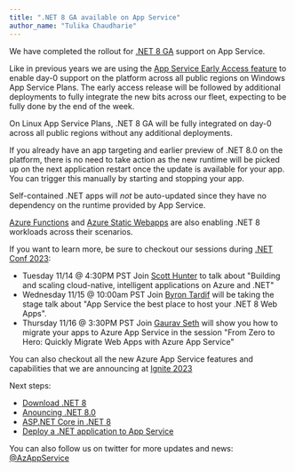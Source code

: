 ```yaml
---
title: ".NET 8 GA available on App Service"
author_name: "Tulika Chaudharie"
---
```


We have completed the rollout for [.NET 8 GA](https://dotnet.microsoft.com/en-us/download/dotnet/8.0) support on App Service.

Like in previous years we are using the [App Service Early Access feature](https://aka.ms/app-service-early-access) to enable day-0 support on the platform across all public regions on Windows App Service Plans. The early access release will be followed by additional deployments to fully integrate the new bits across our fleet, expecting to be fully done by the end of the week.

On Linux App Service Plans, .NET 8 GA will be fully integrated on day-0 across all public regions without any additional deployments.

If you already have an app targeting and earlier preview of .NET 8.0 on the platform, there is no need to take action as the new runtime will be picked up on the next application restart once the update is available for your app. You can trigger this manually by starting and stopping your app.

Self-contained .NET apps will *not* be auto-updated since they have no dependency on the runtime provided by App Service.

[Azure Functions](https://aka.ms/af-dotnet-isolated-net8) and [Azure Static Webapps](https://aka.ms/swa-dotnet8) are also enabling .NET 8 workloads across their scenarios.


If you want to learn more, be sure to checkout our sessions during [.NET Conf 2023](https://www.dotnetconf.net/agenda):

- Tuesday 11/14 @ 4:30PM PST Join [Scott Hunter](https://twitter.com/coolcsh) to talk about "Building and scaling cloud-native, intelligent applications on Azure and .NET"
- Wednesday 11/15 @ 10:00am PST Join [Byron Tardif](https://twitter.com/bktv99) will be taking the stage talk about  "App Service the best place to host your .NET 8 Web Apps".
- Thursday 11/16 @ 3:30PM PST Join [Gaurav Seth](https://twitter.com/segaurav) will show you how to migrate your apps to Azure App Service in the session "From Zero to Hero: Quickly Migrate Web Apps with Azure App Service"

You can also checkout all the new Azure App Service features and capabilities that we are announcing at [Ignite 2023](https://aka.ms/appserviceignite2023whatsnew)

Next steps:

- [Download .NET 8](https://dotnet.microsoft.com/en-us/download/dotnet/8.0)
- [Anouncing .NET 8.0 ](https://aka.ms/dotnet8blog)
- [ASP.NET Core in .NET 8]( https://aka.ms/aspnet-blog-8)
- [Deploy a .NET application to App Service](https://docs.microsoft.com/azure/app-service/quickstart-dotnetcore?tabs=net60&pivots=development-environment-vs)

You can also follow us on twitter for more updates and news: [@AzAppService](https://twitter.com/AzAppService/)
